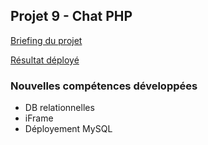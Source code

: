 ## Projet 9 - Chat PHP

[Briefing du projet](https://github.com/becodeorg/BXLCentral/tree/master/Projects/9-php-chat-db)

[Résultat déployé](https://ddvdv.000webhostapp.com/php-chat-v1/)

### Nouvelles compétences développées
- DB relationnelles
- iFrame
- Déployement MySQL